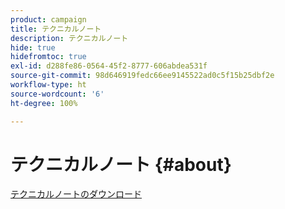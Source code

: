 ```yaml
---
product: campaign
title: テクニカルノート
description: テクニカルノート
hide: true
hidefromtoc: true
exl-id: d288fe86-0564-45f2-8777-606abdea531f
source-git-commit: 98d646919fedc66ee9145522ad0c5f15b25dbf2e
workflow-type: ht
source-wordcount: '6'
ht-degree: 100%

---
```


# テクニカルノート {#about}

[テクニカルノートのダウンロード](guidelines.pdf)
